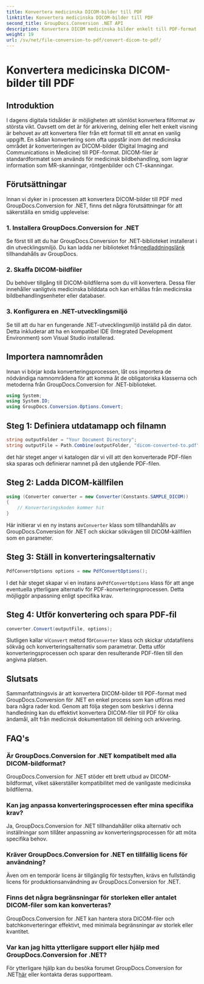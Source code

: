 ```yaml
---
title: Konvertera medicinska DICOM-bilder till PDF
linktitle: Konvertera medicinska DICOM-bilder till PDF
second_title: GroupDocs.Conversion .NET API
description: Konvertera DICOM medicinska bilder enkelt till PDF-format med GroupDocs.Conversion för .NET. Flexibel, effektiv och anpassningsbar konverteringslösning.
weight: 19
url: /sv/net/file-conversion-to-pdf/convert-dicom-to-pdf/
---
```


# Konvertera medicinska DICOM-bilder till PDF

## Introduktion
I dagens digitala tidsålder är möjligheten att sömlöst konvertera filformat av största vikt. Oavsett om det är för arkivering, delning eller helt enkelt visning är behovet av att konvertera filer från ett format till ett annat en vanlig uppgift. En sådan konvertering som ofta uppstår inom det medicinska området är konverteringen av DICOM-bilder (Digital Imaging and Communications in Medicine) till PDF-format. DICOM-filer är standardformatet som används för medicinsk bildbehandling, som lagrar information som MR-skanningar, röntgenbilder och CT-skanningar.
## Förutsättningar
Innan vi dyker in i processen att konvertera DICOM-bilder till PDF med GroupDocs.Conversion for .NET, finns det några förutsättningar för att säkerställa en smidig upplevelse:
### 1. Installera GroupDocs.Conversion for .NET
 Se först till att du har GroupDocs.Conversion for .NET-biblioteket installerat i din utvecklingsmiljö. Du kan ladda ner biblioteket från[nedladdningslänk](https://releases.groupdocs.com/conversion/net/) tillhandahålls av GroupDocs.
### 2. Skaffa DICOM-bildfiler
Du behöver tillgång till DICOM-bildfilerna som du vill konvertera. Dessa filer innehåller vanligtvis medicinska bilddata och kan erhållas från medicinska bildbehandlingsenheter eller databaser.
### 3. Konfigurera en .NET-utvecklingsmiljö
Se till att du har en fungerande .NET-utvecklingsmiljö inställd på din dator. Detta inkluderar att ha en kompatibel IDE (Integrated Development Environment) som Visual Studio installerad.

## Importera namnområden
Innan vi börjar koda konverteringsprocessen, låt oss importera de nödvändiga namnområdena för att komma åt de obligatoriska klasserna och metoderna från GroupDocs.Conversion for .NET-biblioteket.
```csharp
using System;
using System.IO;
using GroupDocs.Conversion.Options.Convert;
```
## Steg 1: Definiera utdatamapp och filnamn
```csharp
string outputFolder = "Your Document Directory";
string outputFile = Path.Combine(outputFolder, "dicom-converted-to.pdf");
```
det här steget anger vi katalogen där vi vill att den konverterade PDF-filen ska sparas och definierar namnet på den utgående PDF-filen.
## Steg 2: Ladda DICOM-källfilen
```csharp
using (Converter converter = new Converter(Constants.SAMPLE_DICOM))
{
    // Konverteringskoden kommer hit
}
```
 Här initierar vi en ny instans av`Converter` klass som tillhandahålls av GroupDocs.Conversion för .NET och skickar sökvägen till DICOM-källfilen som en parameter.
## Steg 3: Ställ in konverteringsalternativ
```csharp
PdfConvertOptions options = new PdfConvertOptions();
```
 I det här steget skapar vi en instans av`PdfConvertOptions` klass för att ange eventuella ytterligare alternativ för PDF-konverteringsprocessen. Detta möjliggör anpassning enligt specifika krav.
## Steg 4: Utför konvertering och spara PDF-fil
```csharp
converter.Convert(outputFile, options);
```
 Slutligen kallar vi`Convert` metod för`Converter` klass och skickar utdatafilens sökväg och konverteringsalternativ som parametrar. Detta utför konverteringsprocessen och sparar den resulterande PDF-filen till den angivna platsen.

## Slutsats
Sammanfattningsvis är att konvertera DICOM-bilder till PDF-format med GroupDocs.Conversion för .NET en enkel process som kan utföras med bara några rader kod. Genom att följa stegen som beskrivs i denna handledning kan du effektivt konvertera DICOM-filer till PDF för olika ändamål, allt från medicinsk dokumentation till delning och arkivering.
## FAQ's
### Är GroupDocs.Conversion for .NET kompatibelt med alla DICOM-bildformat?
GroupDocs.Conversion for .NET stöder ett brett utbud av DICOM-bildformat, vilket säkerställer kompatibilitet med de vanligaste medicinska bildfilerna.
### Kan jag anpassa konverteringsprocessen efter mina specifika krav?
Ja, GroupDocs.Conversion for .NET tillhandahåller olika alternativ och inställningar som tillåter anpassning av konverteringsprocessen för att möta specifika behov.
### Kräver GroupDocs.Conversion for .NET en tillfällig licens för användning?
Även om en temporär licens är tillgänglig för testsyften, krävs en fullständig licens för produktionsanvändning av GroupDocs.Conversion for .NET.
### Finns det några begränsningar för storleken eller antalet DICOM-filer som kan konverteras?
GroupDocs.Conversion for .NET kan hantera stora DICOM-filer och batchkonverteringar effektivt, med minimala begränsningar av storlek eller kvantitet.
### Var kan jag hitta ytterligare support eller hjälp med GroupDocs.Conversion for .NET?
 För ytterligare hjälp kan du besöka forumet GroupDocs.Conversion for .NET[här](https://forum.groupdocs.com/c/conversion/11) eller kontakta deras supportteam.